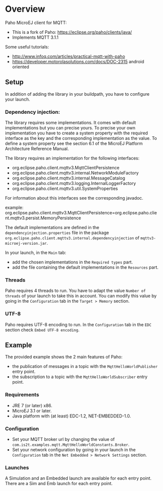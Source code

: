 # Overview
Paho MicroEJ client for MQTT:
- This is a fork of Paho: https://eclipse.org/paho/clients/java/
- Implements MQTT 3.1.1


Some useful tutorials:
- http://www.infoq.com/articles/practical-mqtt-with-paho
- https://developer.motorolasolutions.com/docs/DOC-2315 android oriented

	
## Setup
In addition of adding the library in your buildpath, you have to configure your launch.

### Dependency injection:
The library requires some implementations. It comes with default implementations but you can precise yours. 
To precise your own implementation you have to create a system property with the required interface as the key and the corresponding implementation as the value.
To define a system property see the section 6.1 of the MicroEJ Platform Architecture Reference Manual.
	
The library requires an implementation for the following interfaces:
- org.eclipse.paho.client.mqttv3.MqttClientPersistence
- org.eclipse.paho.client.mqttv3.internal.NetworkModuleFactory
- org.eclipse.paho.client.mqttv3.internal.MessageCatalog
- org.eclipse.paho.client.mqttv3.logging.InternalLoggerFactory
- org.eclipse.paho.client.mqttv3.util.SystemProperties

For information about this interfaces see the corresponding javadoc.

example: org.eclipse.paho.client.mqttv3.MqttClientPersistence=org.eclipse.paho.client.mqttv3.persist.MemoryPersistence

The default implementations are defined in the `dependencyinjection.properties` file in the package `org.eclipse.paho.client.mqttv3.internal.dependencyinjection` of `mqttv3-microej-version.jar`.
	
In your launch, in the `Main` tab:
- add the chosen implementations in the `Required types` part.
- add the file containing the default implementations in the `Resources` part.

### Threads
Paho requires 4 threads to run. You have to adapt the value `Number of threads` of your launch to take this in account. You can modify this value by going in the `Configuration` tab in the `Target > Memory` section.

### UTF-8
Paho requires UTF-8 encoding to run. In the `Configuration` tab in the `EDC` section check `Embed UTF-8 encoding`.

## Example
The provided example shows the 2 main features of Paho:
- the publication of messages in a topic with the `MqttHelloWorldPublisher` entry point.
- the subscription to a topic with the `MqttHelloWorldSubscriber` entry point.

### Requirements
- JRE 7 (or later) x86.
- MicroEJ 3.1 or later.
- Java platform with (at least) EDC-1.2, NET-EMBEDDED-1.0.

### Configuration
- Set your MQTT broker url by changing the value of `com.is2t.examples.mqtt.MqttHelloWorldConstants.Broker`.
- Set your network configuration by going in your launch in the `Configuration` tab in the `Net Embedded > Network Settings` section.

### Launches
A Simulation and an Embedded launch are available for each entry point.
There are a Sim and Emb launch for each entry point.